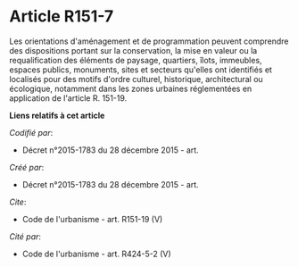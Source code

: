 # Article R151-7

Les orientations d'aménagement et de programmation peuvent comprendre des dispositions portant sur la conservation, la mise
en valeur ou la requalification des éléments de paysage, quartiers, îlots, immeubles, espaces publics, monuments, sites et
secteurs qu'elles ont identifiés et localisés pour des motifs d'ordre culturel, historique, architectural ou écologique,
notamment dans les zones urbaines réglementées en application de l'article R. 151-19.

**Liens relatifs à cet article**

_Codifié par_:

  - Décret n°2015-1783 du 28 décembre 2015 - art.

_Créé par_:

  - Décret n°2015-1783 du 28 décembre 2015 - art.

_Cite_:

  - Code de l'urbanisme - art. R151-19 (V)

_Cité par_:

  - Code de l'urbanisme - art. R424-5-2 (V)
